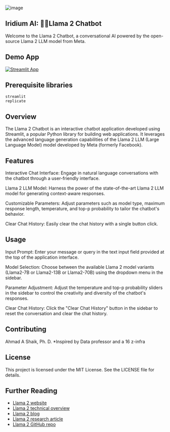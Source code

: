 
![image](https://github.com/ahmadalis2016/Iridium-AI-Image-Analysis/assets/130319416/3590b637-b72a-4a41-86ba-a556e9c22016) 

## Iridium AI: 🦙💬Llama 2 Chatbot

Welcome to the Llama 2 Chatbot, a conversational AI powered by the open-source Llama 2 LLM model from Meta.

## Demo App

[![Streamlit App](https://static.streamlit.io/badges/streamlit_badge_black_white.svg)](https://iridium-ai-llama2chatbot.streamlitapp.com/)

## Prerequisite libraries

```
streamlit
replicate
```

## Overview
The Llama 2 Chatbot is an interactive chatbot application developed using Streamlit, a popular Python library for building web applications. It leverages the advanced language generation capabilities of the Llama 2 LLM (Large Language Model) model developed by Meta (formerly Facebook).

## Features
Interactive Chat Interface: Engage in natural language conversations with the chatbot through a user-friendly interface.

Llama 2 LLM Model: Harness the power of the state-of-the-art Llama 2 LLM model for generating context-aware responses.

Customizable Parameters: Adjust parameters such as model type, maximum response length, temperature, and top-p probability to tailor the chatbot's behavior.

Clear Chat History: Easily clear the chat history with a single button click.


## Usage
Input Prompt: Enter your message or query in the text input field provided at the top of the application interface.

Model Selection: Choose between the available Llama 2 model variants (Llama2-7B or Llama2-13B or Llama2-70B) using the dropdown menu in the sidebar.

Parameter Adjustment: Adjust the temperature and top-p probability sliders in the sidebar to control the creativity and diversity of the chatbot's responses.

Clear Chat History: Click the "Clear Chat History" button in the sidebar to reset the conversation and clear the chat history.

## Contributing
Ahmad A Shaik, Ph. D.
 *Inspired by Data professor and a 16 z-infra
## License
This project is licensed under the MIT License. See the LICENSE file for details.


## Further Reading
- [Llama 2 website](https://ai.meta.com/llama/)
- [Llama 2 technical overview](https://ai.meta.com/resources/models-and-libraries/llama/)
- [Llama 2 blog](https://ai.meta.com/blog/llama-2/)
- [Llama 2 research article](https://ai.meta.com/research/publications/llama-2-open-foundation-and-fine-tuned-chat-models/)
- [Llama 2 GitHub repo](https://github.com/facebookresearch/llama/tree/main)
